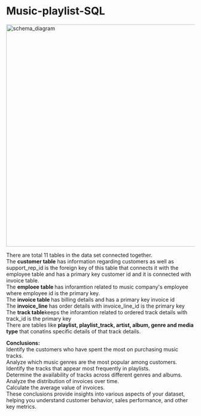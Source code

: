 # Music-playlist-SQL

<img width="594" alt="schema_diagram" src="https://github.com/121deepti/Music-playlist-SQL/assets/127064830/765e2c15-a349-436e-ae54-836f121c17c6">
<P></P>There are total 11 tables in the data set connected together.<BR>
The <B>customer table</B> has information regarding customers as well as support_rep_id is the foreign key of this table that connects it with the employee table and has a primary key customer id and it is connected with invoice table.<BR>
The <b>emploee table </b> has inforamtion related to music company's employee where employee id is the primary key.<br>
The <b>invoice table </b> has billing details and has a primary key invoice id<br>
The <b> invoice_line </b> has order details with invoice_line_id is the primary key<br>
The <b>track table</b>keeps the inforamtion related to ordered track details with track_id is the primary key<br>
There are tables like <b>playlist, playlist_track, artist, album, genre and media type</b> that conatins specific details of that track details.<br>

<b>Conclusions:<br></b>
Identify the customers who have spent the most on purchasing music tracks.<br>
Analyze which music genres are the most popular among customers.<br>
Identify the tracks that appear most frequently in playlists.<br>
Determine the availability of tracks across different genres and albums.<br>
Analyze the distribution of invoices over time.<br>
Calculate the average value of invoices.<br>
These conclusions provide insights into various aspects of your dataset, helping you understand customer behavior, sales performance, and other key metrics.

